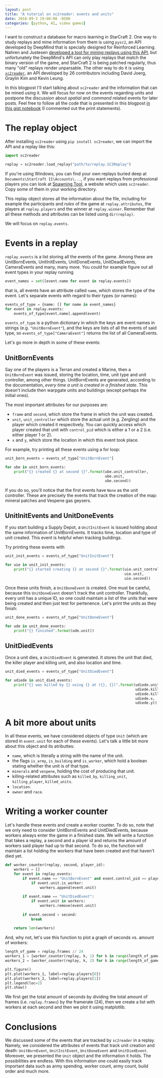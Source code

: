 ```yaml
---
layout: post
title: "A tutorial on sc2reader: events and units"
date: 2018-09-3 19:00:00 -0500
categories: [python, AI, video games]
---
```


I want to construct a database for macro learning in StarCraft 2. One way to study replays and mine information from them is using `pysc2`, an API developed by DeepMind that is specially designed for Reinforced Learning. Nahren and Justesen [developed a tool for mining replays using this API](https://github.com/njustesen/pysc2-replay), but unfortunately the DeepMind's API can only play replays that match the binary version of the game, and StarCraft 2 is being patched regularly, thus many "old" replays render unparsable. The other way to do it is using [`sc2reader`](https://github.com/ggtracker/sc2reader), an API developed by 26 contributors including David Joerg, Graylin Kim and  Kevin Leung.

In this blogpost I'll start talking about `sc2reader` and the information that can be mined using it. We will focus for now on the events regarding units and postpone the discussion about *spatial* and *command* related events for later posts. Feel free to follow all the code that is presented in this blogpost [in this gist notebook](https://gist.github.com/miguelgondu/5feec8dd3f19f5bb0a9f35b6f554945b) (I commented out the print statements).

# The replay object

After installing `sc2reader` using `pip install sc2reader`, we can import the API and a replay like this: 

```python
import sc2reader

replay = sc2reader.load_replay("path/to/replay.SC2Replay")
```

If you're using Windows, you can find your own replays buried deep at `Documents\StarCraft II\Accounts\...`, if you want replays from professional players you can look at [Spawning Tool](https://lotv.spawningtool.com/replays/?pro_only=on), a website which uses `sc2reader`. Copy some of them in your working directory.

This replay object stores all the information about the file, including for example the participants and *rules* of the game at `replay.attributes`, the players at `replay.players` and the winner at `replay.winner`. Remember that all these methods and attributes can be listed using `dir(replay)`.

We will focus on `replay.events`.

# Events in a replay

`replay.events` is a list storing all the events of the game. Among these are UnitBornEvents, UnitInitEvents, UnitDoneEvents, UnitDeadEvents, CameraEvents and many, many more. You could for example figure out all event types in your replay running

```python
event_names = set([event.name for event in replay.events])
```

that is, all events have an attribute called `name`, which stores the type of the event. Let's separate events with regard to their types (or names):

```python
events_of_type = {name: [] for name in event_names}
for event in replay.events:
    events_of_type[event.name].append(event)
```

`events_of_type` is a python dictionary in which the keys are event names in strings (e.g. `"UnitBornEvent"`), and the keys are lists of all the events of said type, so `events_of_type["CameraEvent"]` returns the list of all CameraEvents.

Let's go more in depth in some of these events:

## UnitBornEvents

Say one of the players is a Terran and created a Marine, then a `UnitBornEvent` was issued, storing the location, time, unit type and unit controller, among other things. UnitBornEvents are generated, according to the documentation, *every time a unit is created in a finished state*. This doesn't include then warpgate units and buildings (except perhaps the initial ones).

The most important attributes for our purposes are:
- `frame` and `second`, which store the frame in which the unit was created.
- `unit`, `unit_controller` which store the actual unit (e.g. Zergling) and the player which created it respectively. You can quickly access which player created that unit with `control_pid` which is either a 1 or a 2 (i.e. either player 1 or 2).
- `x` and `y`, which store the location in which this event took place.

For example, try printing all these events using a for loop:

```python
unit_born_events = events_of_type["UnitBornEvent"]

for ube in unit_born_events:
    print("{} created {} at second {}".format(ube.unit_controller,
                                              ube.unit,
                                              ube.second))
```

If you do so, you'll notice that the first events have `None` as the unit controller. These are precisely the events that track the creation of the map: mineral patches and Vespene gas geysers. 

## UnitInitEvents and UnitDoneEvents

If you start building a Supply Depot, a `UnitInitEvent` is issued holding about the same information of UnitBornEvents. It tracks time, location and type of unit created. This event is helpful when tracking buildings.

Try printing these events with
```python
unit_init_events = events_of_type["UnitInitEvent"]

for uie in unit_init_events:
    print("{} started creating {} at second {}".format(uie.unit_controller,
                                                       uie.unit,
                                                       uie.second))
```

Once these units finish, a `UnitDoneEvent` is created. One must be careful, because this `UnitDoneEvent` doesn't track the unit controller. Thankfully, every unit has a unique ID, so one could maintain a list of the units that were being created and then just test for pertenence. Let's print the units as they finish:

```python
unit_done_events = events_of_type["UnitDoneEvent"]

for ude in unit_done_events:
    print("{} finished".format(ude.unit))
```
    
## UnitDiedEvents

Once a unit dies, a `UnitDiedEvent` is generated. It stores the unit that died, the killer player and killing unit, and also location and time. 

```python
unit_died_events = events_of_type["UnitDiedEvent"]

for udiede in unit_died_events:
    print("{} was killed by {} using {} at ({}, {})".format(udiede.unit,
                                                            udiede.killer,
                                                            udiede.killing_unit,
                                                            udiede.x,
                                                            udiede.y))
```

# A bit more about units

In all these events, we have considered objects of type `Unit` (which are stored in `event.unit` for each of these events). Let's talk a little bit more about this object and its atributtes:

- `name`, which is literally a string with the name of the unit.
- the flags `is_army`, `is_building` and `is_worker`, which hold a boolean stating whether the unit is of that type. 
- `minerals` and `vespene`, holding the cost of producing that unit.
- killing-related attributes such as `killed_by`, `killing_unit`, `killing_player`, `killed_units`.
- `location`. 
- `owner` and `race`.

# Writing a worker counter

Let's handle these events and create a worker counter. To do so, note that we only need to consider UnitBornEvents and UnitDiedEvents, because workers always enter the game in a finished state. We will write a function that takes a replay, a second and a player id and returns the amount of workers said player had up to that second. To do so, the function will maintain a list holding the workers that have been created and that haven't died yet.

```python
def worker_counter(replay, second, player_id):
    workers = []
    for event in replay.events:
        if event.name == "UnitBornEvent" and event.control_pid == player_id:
            if event.unit.is_worker:
                workers.append(event.unit)
    
        if event.name == "UnitDiedEvent":
            if event.unit in workers:
                workers.remove(event.unit)
        
        if event.second > second:
            break
    
    return len(workers)
```

And, why not, let's use this function to plot a graph of seconds vs. amount of workers:

```python
length_of_game = replay.frames // 24
workers_1 = [worker_counter(replay, k, 1) for k in range(length_of_game)]
workers_2 = [worker_counter(replay, k, 2) for k in range(length_of_game)]

plt.figure()
plt.plot(workers_1, label=replay.players[0])
plt.plot(workers_2, label=replay.players[1])
plt.legend(loc=2)
plt.show()
```

We first get the total amount of seconds by dividing the total amount of frames (i.e. `replay.frames`) by the framerate (24), then we create a list with workers at each second and then we plot it using matplotlib.

# Conclusions

We discussed some of the events that are tracked by `sc2reader` in a replay. Namely, we considered the attributes of events that track unit creation and death: `UnitBornEvent`, `UnitInitEvent`, `UnitDoneEvent` and `UnitDiedEvent`. Moreover, we presented the `Unit` object and the information it holds. The possibilities are endless. With this information one could easily track important data such as army spending, worker count, army count, build order and much more.